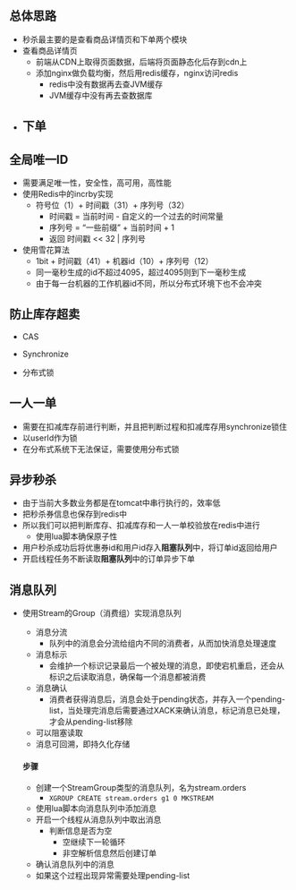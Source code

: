 

## 总体思路

- 秒杀最主要的是查看商品详情页和下单两个模块
- 查看商品详情页
  - 前端从CDN上取得页面数据，后端将页面静态化后存到cdn上
  - 添加nginx做负载均衡，然后用redis缓存，nginx访问redis
    - redis中没有数据再去查JVM缓存
    - JVM缓存中没有再去查数据库
- 下单
  - 

## 全局唯一ID

- 需要满足唯一性，安全性，高可用，高性能
- 使用Redis中的incrby实现
  - 符号位（1）+ 时间戳（31）+ 序列号（32）
    - 时间戳 = 当前时间 - 自定义的一个过去的时间常量
    - 序列号 = “一些前缀” + 当前时间 + 1
    - 返回     时间戳 << 32 | 序列号
- 使用雪花算法
  - 1bit + 时间戳（41）+ 机器id（10）+ 序列号（12）
  - 同一毫秒生成的id不超过4095，超过4095则到下一毫秒生成
  - 由于每一台机器的工作机器id不同，所以分布式环境下也不会冲突

## 防止库存超卖

- CAS

- Synchronize

- 分布式锁

## 一人一单

- 需要在扣减库存前进行判断，并且把判断过程和扣减库存用synchronize锁住
- 以userId作为锁
- 在分布式系统下无法保证，需要使用分布式锁

## 异步秒杀

- 由于当前大多数业务都是在tomcat中串行执行的，效率低
- 把秒杀券信息也保存到redis中
- 所以我们可以把判断库存、扣减库存和一人一单校验放在redis中进行
  - 使用lua脚本确保原子性
- 用户秒杀成功后将优惠券id和用户id存入**阻塞队列**中，将订单id返回给用户
- 开启线程任务不断读取**阻塞队列**中的订单异步下单

## 消息队列

- 使用Stream的Group（消费组）实现消息队列

  - 消息分流
    - 队列中的消息会分流给组内不同的消费者，从而加快消息处理速度
  - 消息标示
    - 会维护一个标识记录最后一个被处理的消息，即使宕机重启，还会从标识之后读取消息，确保每一个消息都被消费
  - 消息确认
    - 消费者获得消息后，消息会处于pending状态，并存入一个pending-list，当处理完消息后需要通过XACK来确认消息，标记消息已处理，才会从pending-list移除
  - 可以阻塞读取
  - 消息可回溯，即持久化存储

  #### 步骤

  - 创建一个StreamGroup类型的消息队列，名为stream.orders
    - `XGROUP CREATE stream.orders g1 0 MKSTREAM`
  - 使用lua脚本向消息队列中添加消息
  - 开启一个线程从消息队列中取出消息
    - 判断信息是否为空
      - 空继续下一轮循环
      - 非空解析信息然后创建订单
  - 确认消息队列中的消息
  - 如果这个过程出现异常需要处理pending-list